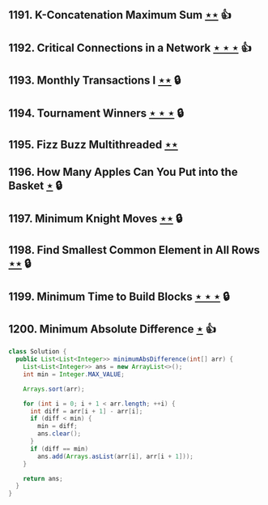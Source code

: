 ## 1191. K-Concatenation Maximum Sum [$\star\star$](https://leetcode.com/problems/k-concatenation-maximum-sum) :thumbsup:

## 1192. Critical Connections in a Network [$\star\star\star$](https://leetcode.com/problems/critical-connections-in-a-network) :thumbsup:

## 1193. Monthly Transactions I [$\star\star$](https://leetcode.com/problems/monthly-transactions-i) 🔒

## 1194. Tournament Winners [$\star\star\star$](https://leetcode.com/problems/tournament-winners) 🔒

## 1195. Fizz Buzz Multithreaded [$\star\star$](https://leetcode.com/problems/fizz-buzz-multithreaded)

## 1196. How Many Apples Can You Put into the Basket [$\star$](https://leetcode.com/problems/how-many-apples-can-you-put-into-the-basket) 🔒

## 1197. Minimum Knight Moves [$\star\star$](https://leetcode.com/problems/minimum-knight-moves) 🔒

## 1198. Find Smallest Common Element in All Rows [$\star\star$](https://leetcode.com/problems/find-smallest-common-element-in-all-rows) 🔒

## 1199. Minimum Time to Build Blocks [$\star\star\star$](https://leetcode.com/problems/minimum-time-to-build-blocks) 🔒

## 1200. Minimum Absolute Difference [$\star$](https://leetcode.com/problems/minimum-absolute-difference) :thumbsup:

```java
class Solution {
  public List<List<Integer>> minimumAbsDifference(int[] arr) {
    List<List<Integer>> ans = new ArrayList<>();
    int min = Integer.MAX_VALUE;

    Arrays.sort(arr);

    for (int i = 0; i + 1 < arr.length; ++i) {
      int diff = arr[i + 1] - arr[i];
      if (diff < min) {
        min = diff;
        ans.clear();
      }
      if (diff == min)
        ans.add(Arrays.asList(arr[i], arr[i + 1]));
    }

    return ans;
  }
}
```
